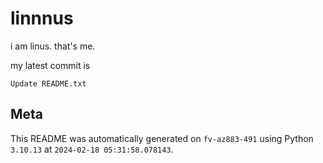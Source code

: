 # linnnus

i am linus. that's me.

my latest commit is

```
Update README.txt
```

## Meta

This README was automatically generated on `fv-az883-491` using Python
`3.10.13` at `2024-02-18 05:31:58.078143`.
